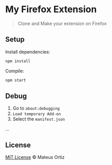 # My Firefox Extension

> Clone and Make your extension on Firefox

## Setup

Install dependencies:

```sh
npm install
```

Compile:

```sh
npm start
```

## Debug

1. Go to `about:debugging`
2. `Load temporary Add-on`
3. Select the `manifest.json` 

...

## License

[MIT License](https://mateusortiz.mit-license.org/) © Mateus Ortiz
